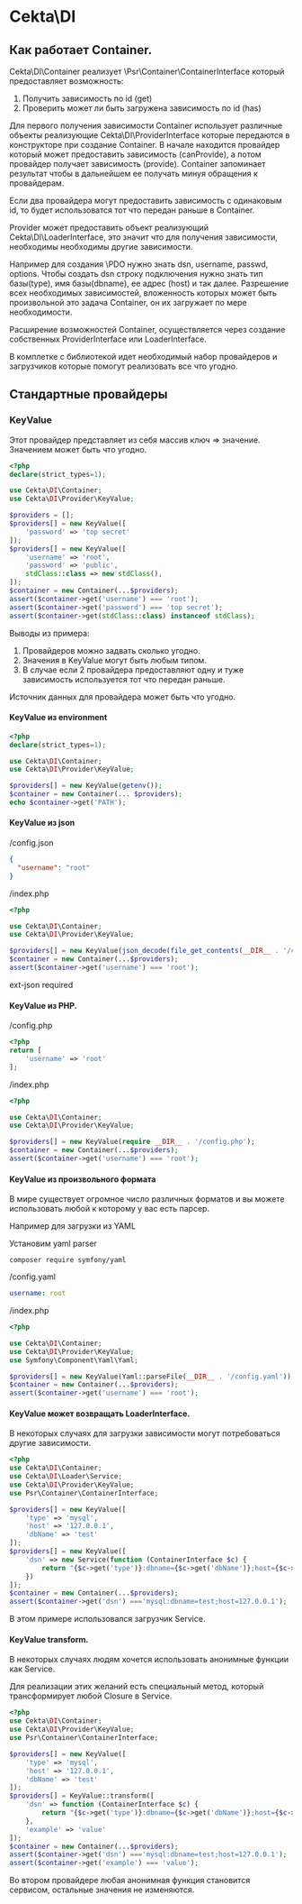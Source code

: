 # Cekta\DI

## Как работает Container.

Cekta\DI\Container реализует \Psr\Container\ContainerInterface который предоставляет возможность:

1. Получить зависимость по id (get)
2. Проверить может ли быть загружена зависимость по id (has)

Для первого получения зависимости Container использует различные объекты реализующие Cekta\DI\ProviderInterface 
которые передаются в конструкторе при создание Container. 
В начале находится провайдер который может предоставить зависимость (canProvide), а потом провайдер 
получает зависимость (provide). 
Container запоминает результат чтобы в дальнейшем ее получать минуя обращения к провайдерам.

Если два провайдера могут предоставить зависимость с одинаковым id, то будет использоватся тот что передан раньше 
в Container.

Provider может предоставить объект реализующий Cekta\DI\LoaderInterface, это значит что для получения зависимости, 
необходимы необходимы другие зависимости.

Например для создания \PDO нужно знать dsn, username, passwd, options. 
Чтобы создать dsn строку подключения нужно знать тип базы(type), имя базы(dbname), ее адрес (host) и так далее.
Разрешение всех необходимых зависимостей, вложенность которых может быть произвольной это задача Container, он их 
загружает по мере необходимости.

Расширение возможностей Container, осуществляется через создание собственных ProviderInterface или LoaderInterface.

В комплетке с библиотекой идет необходимый набор провайдеров и загрузчиков которые помогут реализовать все что угодно.

## Стандартные провайдеры

### KeyValue

Этот провайдер представляет из себя массив ключ => значение.
Значением может быть что угодно.

```php
<?php
declare(strict_types=1);

use Cekta\DI\Container;
use Cekta\DI\Provider\KeyValue;

$providers = [];
$providers[] = new KeyValue([
    'password' => 'top secret'
]);
$providers[] = new KeyValue([
    'username' => 'root',
    'password' => 'public',
    stdClass::class => new stdClass(),
]);
$container = new Container(...$providers);
assert($container->get('username') === 'root');
assert($container->get('password') === 'top secret');
assert($container->get(stdClass::class) instanceof stdClass);
```

Выводы из примера:
1. Провайдеров можно задвать сколько угодно.
2. Значения в KeyValue могут быть любым типом.
3. В случае если 2 провайдера предоставляют одну и туже зависимость используется тот что передан раньше.

Источник данных для провайдера может быть что угодно.

#### KeyValue из environment

```php
<?php
declare(strict_types=1);

use Cekta\DI\Container;
use Cekta\DI\Provider\KeyValue;

$providers[] = new KeyValue(getenv());
$container = new Container(... $providers);
echo $container->get('PATH');
```

#### KeyValue из json

/config.json
```json
{
  "username": "root"
}
```

/index.php
```php
<?php

use Cekta\DI\Container;
use Cekta\DI\Provider\KeyValue;

$providers[] = new KeyValue(json_decode(file_get_contents(__DIR__ . '/config.json'), true));
$container = new Container(...$providers);
assert($container->get('username') === 'root');
```

ext-json required

#### KeyValue из PHP.

/config.php
```php
<?php
return [
    'username' => 'root'
];
```

/index.php
```php
<?php

use Cekta\DI\Container;
use Cekta\DI\Provider\KeyValue;

$providers[] = new KeyValue(require __DIR__ . '/config.php');
$container = new Container(...$providers);
assert($container->get('username') === 'root');
```

#### KeyValue из произвольного формата

В мире существует огромное число различных форматов и вы можете использовать любой к которому у вас есть парсер.

Например для загрузки из YAML

Установим yaml parser
```
composer require symfony/yaml
```

/config.yaml
```yaml
username: root
```

/index.php
```php
<?php

use Cekta\DI\Container;
use Cekta\DI\Provider\KeyValue;
use Symfony\Component\Yaml\Yaml;

$providers[] = new KeyValue(Yaml::parseFile(__DIR__ . '/config.yaml'));
$container = new Container(...$providers);
assert($container->get('username') === 'root');
```

#### KeyValue может возвращать LoaderInterface.

В некоторых случаях для загрузки зависимости могут потребоваться другие зависимости.

```php
<?php
use Cekta\DI\Container;
use Cekta\DI\Loader\Service;
use Cekta\DI\Provider\KeyValue;
use Psr\Container\ContainerInterface;

$providers[] = new KeyValue([
    'type' => 'mysql',
    'host' => '127.0.0.1',
    'dbName' => 'test'
]);
$providers[] = new KeyValue([
    'dsn' => new Service(function (ContainerInterface $c) {
        return "{$c->get('type')}:dbname={$c->get('dbName')};host={$c->get('host')}";
    })
]);
$container = new Container(...$providers);
assert($container->get('dsn') ==='mysql:dbname=test;host=127.0.0.1');
```

В этом примере использовался загрузчик Service.

#### KeyValue transform.

В некоторых случаях людям хочется использовать анонимные функции как Service.

Для реализации этих желаний есть специальный метод, который трансформирует любой Closure в Service.

```php
<?php
use Cekta\DI\Container;
use Cekta\DI\Provider\KeyValue;
use Psr\Container\ContainerInterface;

$providers[] = new KeyValue([
    'type' => 'mysql',
    'host' => '127.0.0.1',
    'dbName' => 'test'
]);
$providers[] = KeyValue::transform([
    'dsn' => function (ContainerInterface $c) {
        return "{$c->get('type')}:dbname={$c->get('dbName')};host={$c->get('host')}";
    },
    'example' => 'value'
]);
$container = new Container(...$providers);
assert($container->get('dsn') ==='mysql:dbname=test;host=127.0.0.1');
assert($container->get('example') === 'value');
```

Во втором провайдере любая анонимная функция становится сервисом, остальные значения не изменяются.
